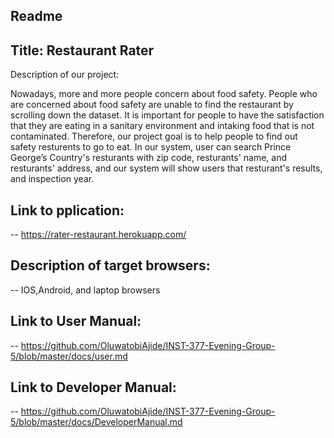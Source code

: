 Readme
-----

## Title: Restaurant Rater
 Description of our project:
  
   Nowadays, more and more people concern about food safety. People who are concerned about food safety are unable to find the restaurant by scrolling down the dataset. It is important for people to have the satisfaction that they are eating in a sanitary environment and intaking food that is not contaminated. Therefore, our project goal is to help people to find out safety resturents to go to eat. In our system, user can search Prince George’s Country's resturants with zip code, resturants' name, and resturants' address, and our system will show users that resturant's results, and inspection year.

## Link to pplication:
 -- https://rater-restaurant.herokuapp.com/
##  Description of target browsers:   
--  IOS,Android, and laptop browsers
## Link to User Manual: 
-- https://github.com/OluwatobiAjide/INST-377-Evening-Group-5/blob/master/docs/user.md
## Link to Developer Manual: 
-- https://github.com/OluwatobiAjide/INST-377-Evening-Group-5/blob/master/docs/DeveloperManual.md
